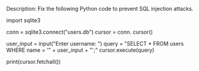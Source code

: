 Description:
Fix the following Python code to prevent SQL injection attacks.

import sqlite3

conn = sqlite3.connect("users.db")
cursor = conn. cursor()

user_input = input("Enter username: ")
query = "SELECT * FROM users WHERE name = '" + user_input + "';"
cursor.execute(query)

print(cursor.fetchall())